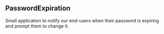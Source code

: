 ## PasswordExpiration  
Small application to notify our end-users when their password is expiring and prompt them to change it.
